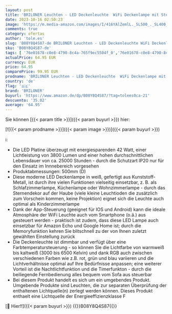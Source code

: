 ```yaml
---
layout: post
title: 'BRILONER Leuchten - LED Deckenleuchte  WiFi Deckenlampe mit Sternendekor  dimmbar  RGB  App-Steuerung  inkl. Fernbedienung  Timerfunktion  Memoryfunktion  42 Watt  3.800 Lumen  Weiß  Ø 50cm  7088-016'
date: 2023-10-16 02:50:23
image: 'https://m.media-amazon.com/images/I/416YAlZemlL._SL500_._SL400_.jpg'
comments: true
category: ofertas
author: 'tole.es'
slug: 'B08Y8Q4S87-de BRILONER Leuchten - LED Deckenleuchte WiFi Deckenlampe mit...'
sku: 'B08Y8Q4S87-de'
tags: [ '76e01678-c0e8-4790-8c4a-765f9ec5504f_0','76e01678-c0e8-4790-8c4a-765f9ec5504f_6101','Arborist Merchandising Root','Beleuchtung','Custom Stores','Deckenbeleuchtung','Deckenleuchten','Innenbeleuchtung','LED-Beleuchtung','Self Service','Special Features Stores','Topseller Beleuchtung','bad3fd6f-1c91-4309-9fdc-d1085efe351d_0','bad3fd6f-1c91-4309-9fdc-d1085efe351d_7201','briloner','🇩🇪', ]
actualPrice: 64.95 EUR
currency: EUR
price: 64.95
comparePrice: 99.95 EUR
prodname: 'BRILONER Leuchten - LED Deckenleuchte  WiFi Deckenlampe mit Sternendekor  dimmbar  RGB  App-Steuerung  inkl. Fernbedienung  Timerfunktion  Memoryfunktion  42 Watt  3.800 Lumen  Weiß  Ø 50cm  7088-016'
country: 'de'
flag: '🇩🇪'
brand: 'BRILONER'
buyurl: 'https://www.amazon.de/dp/B08Y8Q4S87/?tag=tolees0ca-21'
descuento: '35.02'
average: '64.95'
---
```


Sie können [{{< param title >}}]({{< param buyurl >}}) hier:

[![{{< param prodname >}}]({{< param image >}})]({{< param buyurl >}})

ℹ️:

- Die LED Platine überzeugt mit energiesparenden 42 Watt, einer Lichtleistung von 3800 Lumen und einer hohen durchschnittlichen Lebensdauer von ca. 25000 Stunden - durch die Schutzart IP20 nur für den Einsatz im Innnebereich vorgesehen
- Produktabmessungen: 500mm (D)
- Diese moderne LED Deckenlampe in weiß, gefertigt aus Kunststoff-Metall, ist durch ihre vielen Funktionen vielseitig einsetzbar, z. B. als Schlafzimmerlampe, Küchenlampe oder Wohnzimmerlampe - durch das Sternendekor auf der Haube (viele kleine Leuchtioden die zusätzlich zum Vorschein kommen, keine Projektion) eignet sich die Leuchte auch optimal als Kinderzimmerlampe
- Dank der App-Steuerung (geeignet für IOS und Android) kann die ideale Atmosphäre der WiFi Leuchte auch vom Smartphone (o.ä.) aus gesteuert werden - praktisch ist zudem, dass diese LED Lampe auch einsetzbar für Amazon Echo und Google Home ist; durch die Memoryfunktion kehren Sie blitschnell zu der von Ihnen zuletzt gewählten Einstellung zurück
- Die Deckenleuchte ist dimmbar und verfügt über eine Farbtemperatursteuerung - so können Sie die Lichtfarbe von warmweiß bis kaltweiß (3000 bis 6500 Kelvin) und dank RGB auch zwischen verschiedenen Farben wie z.B. rot, grün und blau variieren und die Lichtverhältnisse optimal auf Ihre Bedürfnisse anpassen; eine weiterer Vorteil ist die Nachtlichtfunktion und die Timerfunkton - durch die beiliegende Fernbedienung alles bequem vom Sofa aus steuerbar
- Bei diesem Produkt handelt es sich um ein umgebendes Produkt. Umgebende Produkte sind Leuchten, die zur separaten Überprüfung der enthaltenen Lichtquelle(n) zerlegt werden können. Dieses Produkt enthaelt eine Lichtquelle der Energieeffizienzklasse F

[🛒 Hier!!]({{< param buyurl >}})
{{<world>}}B08Y8Q4S87{{</world>}}
